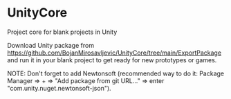 # UnityCore
Project core for blank projects in Unity

Download Unity package from https://github.com/BojanMirosavljevic/UnityCore/tree/main/ExportPackage and run it in your blank project to get ready for new prototypes or games.

NOTE: Don't forget to add Newtonsoft (recommended way to do it: Package Manager => + => "Add package from git URL..." => enter "com.unity.nuget.newtonsoft-json").
